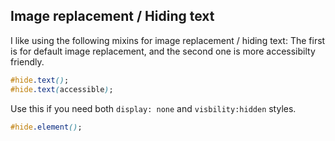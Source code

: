 ## Image replacement / Hiding text
I like using the following mixins for image replacement / hiding text:
The first is for default image replacement, and the second one is more accessibilty friendly.

```CSS
#hide.text();
#hide.text(accessible);
```

Use this if you need both ```display: none``` and ```visbility:hidden``` styles.
```CSS
#hide.element();
```

